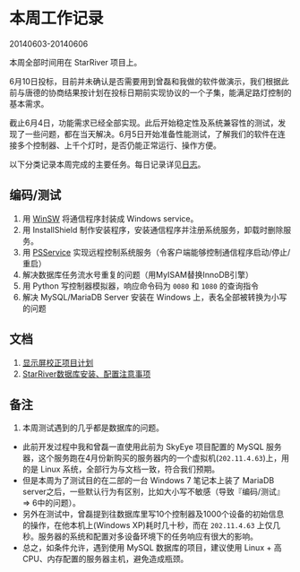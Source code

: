 # 本周工作记录

20140603-20140606

本周全部时间用在 StarRiver 项目上。

6月10日投标，目前并未确认是否需要用到曾磊和我做的软件做演示，我们根据此前与唐德的协商结果按计划在投标日期前实现协议的一个子集，能满足路灯控制的基本需求。

截止6月4日，功能需求已经全部实现。此后开始稳定性及系统兼容性的测试，发现了一些问题，都在当天解决。6月5日开始准备性能测试，了解我们的软件在连接多个控制器、上千个灯时，是否仍能正常运行、操作方便。

以下分类记录本周完成的主要任务。每日记录详见[日志](http://www.qingpei.me/sansi-book/worklog/201406.html)。

## 编码/测试

1. 用 [WinSW](https://github.com/kohsuke/winsw) 将通信程序封装成 Windows service。
2. 用 InstallShield 制作安装程序，安装通信程序并注册系统服务，卸载时删除服务。
3. 用 [PSService](http://technet.microsoft.com/en-us/sysinternals/bb897542.aspx) 实现远程控制系统服务（令客户端能够控制通信程序启动/停止/重启）
4. 解决数据库任务流水号重复的问题（用MyISAM替换InnoDB引擎） 
5. 用 Python 写控制器模拟器，响应命令码为 `0080` 和 `1080` 的查询指令 
6. 解决 MySQL/MariaDB Server 安装在 Windows 上，表名全部被转换为小写的问题

## 文档

1. [显示屏校正项目计划](https://github.com/Sansi/LED-Calibration/raw/master/doc/plan/led_calibration.pdf)
2. [StarRiver数据库安装、配置注意事项](http://www.qingpei.me/sansi-book/led_control/db_setup.html)

## 备注

1. 本周测试遇到的几乎都是数据库的问题。
  - 此前开发过程中我和曾磊一直使用此前为 SkyEye 项目配置的 MySQL 服务器，这个服务跑在4月份新购买的服务器内的一个虚拟机(`202.11.4.63`)上，用的是 Linux 系统，全部行为与文档一致，符合我们预期。
  - 但是本周为了测试目的在二部的一台 Windows 7 笔记本上装了 MariaDB server之后，一些默认行为有区别，比如大小写不敏感（导致『编码/测试』=> 6中的问题）。
  - 另外在测试中，曾磊提到往数据库里写10个控制器及1000个设备的初始信息的操作，在他本机上(Windows XP)耗时几十秒，而在 `202.11.4.63` 上仅几秒。服务器的系统和配置对多设备环境下的任务响应有很大的影响。
  - 总之，如条件允许，遇到使用 MySQL 数据库的项目，建议使用 Linux + 高CPU、内存配置的服务器主机，避免造成瓶颈。
